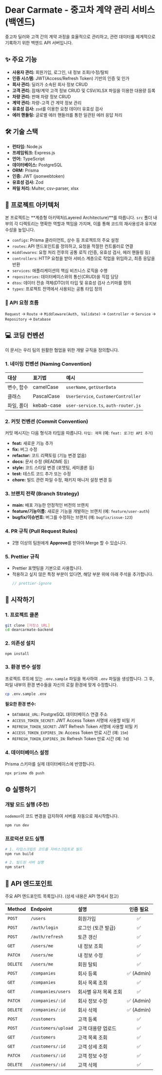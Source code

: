 # Dear Carmate - 중고차 계약 관리 서비스 (백엔드)

중고차 딜러와 고객 간의 계약 과정을 효율적으로 관리하고, 관련 데이터를 체계적으로 기록하기 위한 백엔드 API 서버입니다.

## ✨ 주요 기능

- **사용자 관리:** 회원가입, 로그인, 내 정보 조회/수정/탈퇴
- **인증 시스템:** JWT(Access/Refresh Token) 기반의 인증 및 인가
- **회사 관리:** 딜러가 소속된 회사 정보 CRUD
- **고객 관리:** 잠재/계약 고객 정보 CRUD 및 CSV/XLSX 파일을 이용한 대용량 등록
- **차량 관리:** 판매 차량 정보 CRUD
- **계약 관리:** 차량-고객 간 계약 정보 관리
- **유효성 검사:** `zod`를 이용한 요청 데이터 유효성 검사
- **에러 핸들링:** 글로벌 에러 핸들러를 통한 일관된 에러 응답 처리

## 🛠️ 기술 스택

- **런타임:** Node.js
- **프레임워크:** Express.js
- **언어:** TypeScript
- **데이터베이스:** PostgreSQL
- **ORM:** Prisma
- **인증:** JWT (jsonwebtoken)
- **유효성 검사:** Zod
- **파일 처리:** Multer, csv-parser, xlsx

## 📂 프로젝트 아키텍처

본 프로젝트는 **계층형 아키텍처(Layered Architecture)**를 따릅니다. `src` 폴더 내부의 각 디렉토리는 명확한 역할과 책임을 가지며, 이를 통해 코드의 재사용성과 유지보수성을 높입니다.

- `configs`: Prisma 클라이언트, 상수 등 프로젝트의 주요 설정
- `routes`: API 엔드포인트를 정의하고, 요청을 적절한 컨트롤러로 연결
- `middlewares`: 요청 처리 전후의 공통 로직 (인증, 유효성 검사, 에러 핸들링 등)
- `controllers`: HTTP 요청을 받아 서비스 계층으로 작업을 위임하고, 최종 응답을 반환
- `services`: 애플리케이션의 핵심 비즈니스 로직을 수행
- `repositories`: 데이터베이스와의 통신(CRUD)을 직접 담당
- `dtos`: 데이터 전송 객체(DTO)의 타입 및 유효성 검사 스키마를 정의
- `types`: 프로젝트 전역에서 사용되는 공통 타입 정의

### 🌊 API 요청 흐름

`Request` → `Route` → `Middleware(Auth, Validate)` → `Controller` → `Service` → `Repository` → `Database`

## 💻 코딩 컨벤션

이 문서는 우리 팀의 원활한 협업을 위한 개발 규칙을 정의합니다.

### 1. 네이밍 컨벤션 (Naming Convention)

| 대상       | 표기법     | 예시                                |
| :--------- | :--------- | :---------------------------------- |
| 변수, 함수 | camelCase  | `userName`, `getUserData`           |
| 클래스     | PascalCase | `UserService`, `CustomerController` |
| 파일, 폴더 | kebab-case | `user-service.ts`, `auth-router.js` |

### 2. 커밋 컨벤션 (Commit Convention)

커밋 메시지는 다음 형식과 타입을 따릅니다. `타입: 제목` (예: `feat: 로그인 API 추가`)

- **feat:** 새로운 기능 추가
- **fix:** 버그 수정
- **refactor:** 코드 리팩토링 (기능 변경 없음)
- **docs:** 문서 수정 (README 등)
- **style:** 코드 스타일 변경 (포맷팅, 세미콜론 등)
- **test:** 테스트 코드 추가 또는 수정
- **chore:** 빌드 관련 파일 수정, 패키지 매니저 설정 변경 등

### 3. 브랜치 전략 (Branch Strategy)

- **main:** 배포 가능한 안정적인 버전의 브랜치
- **feature/기능이름:** 새로운 기능을 개발하는 브랜치 (예: `feature/user-auth`)
- **bugfix/이슈번호:** 버그를 수정하는 브랜치 (예: `bugfix/issue-123`)

### 4. PR 규칙 (Pull Request Rules)

- 2명 이상의 팀원에게 **Approve**를 받아야 Merge 할 수 있습니다.

### 5. Prettier 규칙

- Prettier 포맷팅을 기본으로 사용합니다.
- 적용하고 싶지 않은 특정 부분이 있다면, 해당 부분 위에 아래 주석을 추가합니다.
  ```js
  // prettier-ignore
  ```

## 🚀 시작하기

### 1. 프로젝트 클론

```bash
git clone [저장소_URL]
cd dearcarmate-backend
```

### 2. 의존성 설치

```bash
npm install
```

### 3. 환경 변수 설정

프로젝트 루트에 있는 `.env.sample` 파일을 복사하여 `.env` 파일을 생성합니다. 그 후, 파일 내부의 환경 변수들을 자신의 로컬 환경에 맞게 수정합니다.

```bash
cp .env.sample .env
```

**필요한 환경 변수:**

- `DATABASE_URL`: PostgreSQL 데이터베이스 연결 주소
- `ACCESS_TOKEN_SECRET`: JWT Access Token 서명에 사용할 비밀 키
- `REFRESH_TOKEN_SECRET`: JWT Refresh Token 서명에 사용할 비밀 키
- `ACCESS_TOKEN_EXPIRES_IN`: Access Token 만료 시간 (예: `15m`)
- `REFRESH_TOKEN_EXPIRES_IN`: Refresh Token 만료 시간 (예: `7d`)

### 4. 데이터베이스 설정

Prisma 스키마를 실제 데이터베이스에 반영합니다.

```bash
npx prisma db push
```

## ⚙️ 실행하기

### 개발 모드 실행 (추천)

`nodemon`이 코드 변경을 감지하여 서버를 자동으로 재시작합니다.

```bash
npm run dev
```

### 프로덕션 모드 실행

```bash
# 1. 타입스크립트 코드를 자바스크립트로 빌드
npm run build

# 2. 빌드된 서버 실행
npm start
```

## 📖 API 엔드포인트

주요 API 엔드포인트 목록입니다. (상세 내용은 API 명세서 참고)

| Method   | Endpoint            | 설명                  | 인증 필요  |
| :------- | :------------------ | :-------------------- | :--------: |
| `POST`   | `/users`            | 회원가입              |     ✅     |
| `POST`   | `/auth/login`       | 로그인 (토큰 발급)    |     ✅     |
| `POST`   | `/auth/refresh`     | 토큰 갱신             |     ✅     |
| `GET`    | `/users/me`         | 내 정보 조회          |     ✅     |
| `PATCH`  | `/users/me`         | 내 정보 수정          |     ✅     |
| `DELETE` | `/users/me`         | 회원 탈퇴             |     ✅     |
| `POST`   | `/companies`        | 회사 등록             | ✅ (Admin) |
| `GET`    | `/companies`        | 회사 목록 조회        |     ✅     |
| `GET`    | `/companies/users`  | 회사별 유저 목록 조회 |     ✅     |
| `PATCH`  | `/companies/:id`    | 회사 정보 수정        | ✅ (Admin) |
| `DELETE` | `/companies/:id`    | 회사 삭제             | ✅ (Admin) |
| `POST`   | `/customers`        | 고객 등록             |     ✅     |
| `POST`   | `/customers/upload` | 고객 대용량 업로드    |     ✅     |
| `GET`    | `/customers`        | 고객 목록 조회        |     ✅     |
| `GET`    | `/customers/:id`    | 고객 상세 조회        |     ✅     |
| `PATCH`  | `/customers/:id`    | 고객 정보 수정        |     ✅     |
| `DELETE` | `/customers/:id`    | 고객 삭제             |     ✅     |
